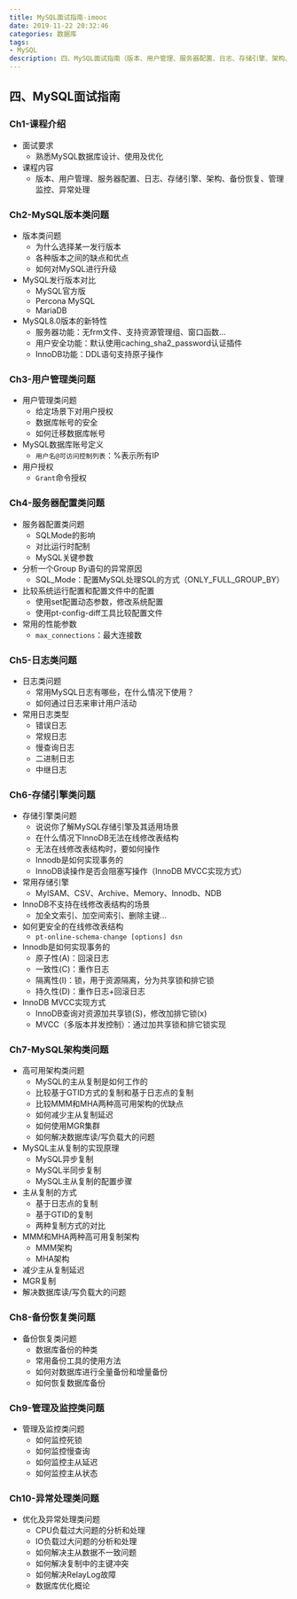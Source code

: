```yaml
---
title: MySQL面试指南-imooc
date: 2019-11-22 20:32:46
categories: 数据库
tags: 
- MySQL
description: 四、MySQL面试指南（版本、用户管理、服务器配置、日志、存储引擎、架构、备份恢复、管理监控、异常处理）
---
```


## 四、MySQL面试指南


### Ch1-课程介绍
- 面试要求
    - 熟悉MySQL数据库设计、使用及优化
- 课程内容
    - 版本、用户管理、服务器配置、日志、存储引擎、架构、备份恢复、管理监控、异常处理

### Ch2-MySQL版本类问题
- 版本类问题
    - 为什么选择某一发行版本
    - 各种版本之间的缺点和优点
    - 如何对MySQL进行升级
- MySQL发行版本对比
    - MySQL官方版
    - Percona MySQL
    - MariaDB
- MySQL8.0版本的新特性
    - 服务器功能：无frm文件、支持资源管理组、窗口函数...
    - 用户安全功能：默认使用caching_sha2_password认证插件
    - InnoDB功能：DDL语句支持原子操作 

### Ch3-用户管理类问题
- 用户管理类问题
    - 给定场景下对用户授权
    - 数据库帐号的安全
    - 如何迁移数据库帐号
- MySQL数据库账号定义
    - `用户名@可访问控制列表`：%表示所有IP
- 用户授权
    - `Grant`命令授权

### Ch4-服务器配置类问题
- 服务器配置类问题
    - SQLMode的影响
    - 对比运行时配制
    - MySQL关键参数
- 分析一个Group By语句的异常原因
    - SQL_Mode：配置MySQL处理SQL的方式（ONLY_FULL_GROUP_BY）
- 比较系统运行配置和配置文件中的配置
    - 使用set配置动态参数，修改系统配置
    - 使用pt-config-diff工具比较配置文件
- 常用的性能参数
    - `max_connections`：最大连接数

### Ch5-日志类问题
- 日志类问题
    - 常用MySQL日志有哪些，在什么情况下使用？
    - 如何通过日志来审计用户活动
- 常用日志类型
    - 错误日志
    - 常规日志
    - 慢查询日志
    - 二进制日志
    - 中继日志

### Ch6-存储引擎类问题
- 存储引擎类问题
    - 说说你了解MySQL存储引擎及其适用场景
    - 在什么情况下InnoDB无法在线修改表结构
    - 无法在线修改表结构时，要如何操作 
    - Innodb是如何实现事务的
    - InnoDB读操作是否会阻塞写操作（InnoDB MVCC实现方式）
- 常用存储引擎
    - MyISAM、CSV、Archive、Memory、Innodb、NDB
- InnoDB不支持在线修改表结构的场景
    - 加全文索引、加空间索引、删除主键...
- 如何更安全的在线修改表结构
    - `pt-online-schema-change [options] dsn`
- Innodb是如何实现事务的
    - 原子性(A)：回滚日志
    - 一致性(C)：重作日志
    - 隔离性(I)：锁，用于资源隔离，分为共享锁和排它锁
    - 持久性(D)：重作日志+回滚日志
- InnoDB MVCC实现方式
    - InnoDB查询对资源加共享锁(S)，修改加排它锁(x)
    - MVCC（多版本并发控制）：通过加共享锁和排它锁实现

### Ch7-MySQL架构类问题
- 高可用架构类问题
    - MySQL的主从复制是如何工作的
    - 比较基于GTID方式的复制和基于日志点的复制
    - 比较MMM和MHA两种高可用架构的优缺点
    - 如何减少主从复制延迟
    - 如何使用MGR集群
    - 如何解决数据库读/写负载大的问题
- MySQL主从复制的实现原理
     - MySQL异步复制
     - MySQL半同步复制
     - MySQL主从复制的配置步骤
- 主从复制的方式
    - 基于日志点的复制
    - 基于GTID的复制
    - 两种复制方式的对比
- MMM和MHA两种高可用复制架构
    - MMM架构
    - MHA架构
- 减少主从复制延迟
- MGR复制
- 解决数据库读/写负载大的问题

### Ch8-备份恢复类问题
- 备份恢复类问题
    - 数据库备份的种类
    - 常用备份工具的使用方法
    - 如何对数据库进行全量备份和增量备份
    - 如何恢复数据库备份

### Ch9-管理及监控类问题
- 管理及监控类问题
    - 如何监控死锁
    - 如何监控慢查询
    - 如何监控主从延迟
    - 如何监控主从状态

### Ch10-异常处理类问题
- 优化及异常处理类问题
    - CPU负载过大问题的分析和处理
    - IO负载过大问题的分析和处理
    - 如何解决主从数据不一致问题
    - 如何解决复制中的主键冲突
    - 如何解决RelayLog故障
    - 数据库优化概论
